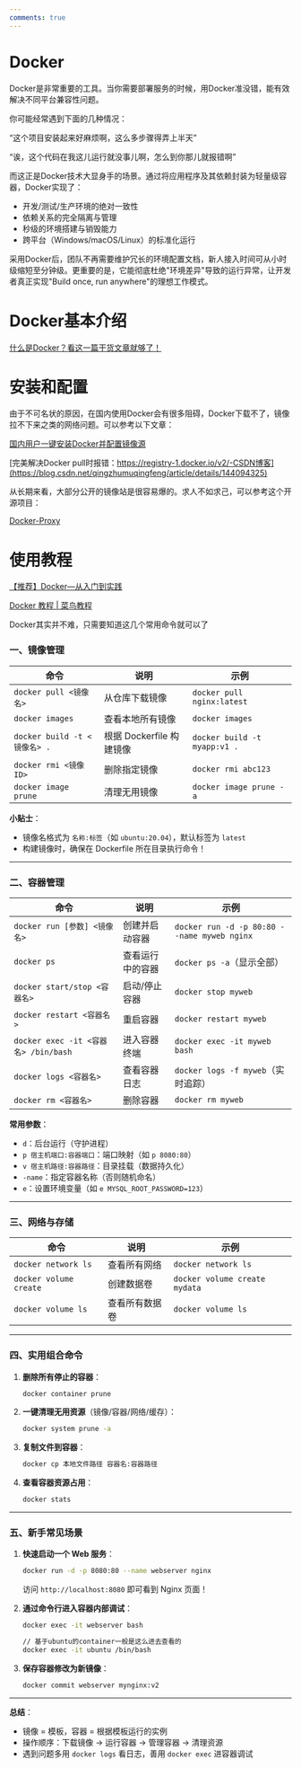 ```yaml
---
comments: true
---
```


# Docker

Docker是非常重要的工具。当你需要部署服务的时候，用Docker准没错，能有效解决不同平台兼容性问题。

你可能经常遇到下面的几种情况：

“这个项目安装起来好麻烦啊，这么多步骤得弄上半天”

“诶，这个代码在我这儿运行就没事儿啊，怎么到你那儿就报错啊”

而这正是Docker技术大显身手的场景。通过将应用程序及其依赖封装为轻量级容器，Docker实现了：

- 开发/测试/生产环境的绝对一致性
- 依赖关系的完全隔离与管理
- 秒级的环境搭建与销毁能力
- 跨平台（Windows/macOS/Linux）的标准化运行

采用Docker后，团队不再需要维护冗长的环境配置文档，新人接入时间可从小时级缩短至分钟级。更重要的是，它能彻底杜绝"环境差异"导致的运行异常，让开发者真正实现"Build once, run anywhere"的理想工作模式。

# Docker基本介绍

[什么是Docker？看这一篇干货文章就够了！](https://zhuanlan.zhihu.com/p/187505981)

# 安装和配置

由于不可名状的原因，在国内使用Docker会有很多阻碍，Docker下载不了，镜像拉不下来之类的网络问题。可以参考以下文章：

[国内用户一键安装Docker并配置镜像源](https://www.yeluohuakai.com/posts/2024/09/4d4367cb)

[完美解决Docker pull时报错：https://registry-1.docker.io/v2/-CSDN博客](https://blog.csdn.net/qingzhumuqingfeng/article/details/144094325)

从长期来看，大部分公开的镜像站是很容易爆的。求人不如求己，可以参考这个开源项目：

[Docker-Proxy](https://github.com/dqzboy/Docker-Proxy.git)

# 使用教程

[【推荐】Docker—从入门到实践](https://yeasy.gitbook.io/docker_practice)

[Docker 教程 | 菜鸟教程](https://www.runoob.com/docker/docker-tutorial.html)

Docker其实并不难，只需要知道这几个常用命令就可以了

### **一、镜像管理**

| 命令 | 说明 | 示例 |
| --- | --- | --- |
| `docker pull <镜像名>` | 从仓库下载镜像 | `docker pull nginx:latest` |
| `docker images` | 查看本地所有镜像 | `docker images` |
| `docker build -t <镜像名> .` | 根据 Dockerfile 构建镜像 | `docker build -t myapp:v1 .` |
| `docker rmi <镜像ID>` | 删除指定镜像 | `docker rmi abc123` |
| `docker image prune` | 清理无用镜像 | `docker image prune -a` |

**小贴士**：

- 镜像名格式为 `名称:标签`（如 `ubuntu:20.04`），默认标签为 `latest`
- 构建镜像时，确保在 Dockerfile 所在目录执行命令！

---

### **二、容器管理**

| 命令 | 说明 | 示例 |
| --- | --- | --- |
| `docker run [参数] <镜像名>` | 创建并启动容器 | `docker run -d -p 80:80 --name myweb nginx` |
| `docker ps` | 查看运行中的容器 | `docker ps -a`（显示全部） |
| `docker start/stop <容器名>` | 启动/停止容器 | `docker stop myweb` |
| `docker restart <容器名>` | 重启容器 | `docker restart myweb` |
| `docker exec -it <容器名> /bin/bash` | 进入容器终端 | `docker exec -it myweb bash` |
| `docker logs <容器名>` | 查看容器日志 | `docker logs -f myweb`（实时追踪） |
| `docker rm <容器名>` | 删除容器 | `docker rm myweb` |

**常用参数**：

- `d`：后台运行（守护进程）
- `p 宿主机端口:容器端口`：端口映射（如 `p 8080:80`）
- `v 宿主机路径:容器路径`：目录挂载（数据持久化）
- `-name`：指定容器名称（否则随机命名）
- `e`：设置环境变量（如 `e MYSQL_ROOT_PASSWORD=123`）

---

### **三、网络与存储**

| 命令 | 说明 | 示例 |
| --- | --- | --- |
| `docker network ls` | 查看所有网络 | `docker network ls` |
| `docker volume create` | 创建数据卷 | `docker volume create mydata` |
| `docker volume ls` | 查看所有数据卷 | `docker volume ls` |

---

### **四、实用组合命令**

1. **删除所有停止的容器**：
    
    ```bash
    docker container prune
    ```
    
2. **一键清理无用资源**（镜像/容器/网络/缓存）：
    
    ```bash
    docker system prune -a
    ```
    
3. **复制文件到容器**：
    
    ```bash
    docker cp 本地文件路径 容器名:容器路径
    ```
    
4. **查看容器资源占用**：
    
    ```bash
    docker stats
    ```
    

---

### **五、新手常见场景**

1. **快速启动一个 Web 服务**：
    
    ```bash
    docker run -d -p 8080:80 --name webserver nginx
    ```
    
    访问 `http://localhost:8080` 即可看到 Nginx 页面！
    
2. **通过命令行进入容器内部调试**：
    
    ```bash
    docker exec -it webserver bash

    // 基于ubuntu的container一般是这么进去查看的
    docker exec -it ubuntu /bin/bash
    ```
    
3. **保存容器修改为新镜像**：
    
    ```bash
    docker commit webserver mynginx:v2
    ```
    

---

**总结**：

- 镜像 = 模板，容器 = 根据模板运行的实例
- 操作顺序：下载镜像 → 运行容器 → 管理容器 → 清理资源
- 遇到问题多用 `docker logs` 看日志，善用 `docker exec` 进容器调试